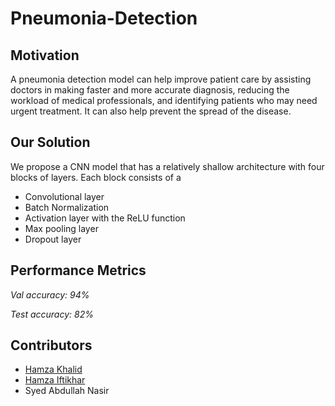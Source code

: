 # Pneumonia-Detection

## Motivation
A pneumonia detection model can help improve patient care
by assisting doctors in making faster and more accurate
diagnosis, reducing the workload of medical professionals,
and identifying patients who may need urgent treatment. It
can also help prevent the spread of the disease.

## Our Solution
We propose a CNN model that has a relatively shallow architecture with four blocks
of layers. Each block consists of a

- Convolutional layer
- Batch Normalization
- Activation layer with the ReLU function
- Max pooling layer
- Dropout layer

## Performance Metrics
*Val accuracy: 94%*

*Test accuracy: 82%*

## Contributors
- [Hamza Khalid](https://github.com/hmzakhalid)
- [Hamza Iftikhar](https://github.com/Ham-Ifti)
- Syed Abdullah Nasir
